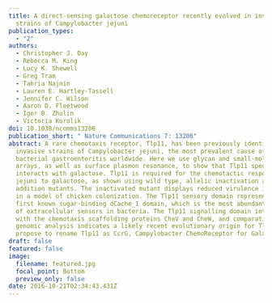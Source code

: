 ```yaml
---
title: A direct-sensing galactose chemoreceptor recently evolved in invasive
  strains of Campylobacter jejuni
publication_types:
  - "2"
authors:
  - Christopher J. Day
  - Rebecca M. King
  - Lucy K. Shewell
  - Greg Tram
  - Tahria Najnin
  - Lauren E. Hartley-Tassell
  - Jennifer C. Wilson
  - Aaron D. Fleetwood
  - Igor B. Zhulin
  - Victoria Korolik
doi: 10.1038/ncomms13206
publication_short: " Nature Communications 7: 13206"
abstract: A rare chemotaxis receptor, Tlp11, has been previously identified in
  invasive strains of Campylobacter jejuni, the most prevalent cause of
  bacterial gastroenteritis worldwide. Here we use glycan and small-molecule
  arrays, as well as surface plasmon resonance, to show that Tlp11 specifically
  interacts with galactose. Tlp11 is required for the chemotactic response of C.
  jejuni to galactose, as shown using wild type, allelic inactivation and
  addition mutants. The inactivated mutant displays reduced virulence in vivo,
  in a model of chicken colonization. The Tlp11 sensory domain represents the
  first known sugar-binding dCache_1 domain, which is the most abundant family
  of extracellular sensors in bacteria. The Tlp11 signalling domain interacts
  with the chemotaxis scaffolding proteins CheV and CheW, and comparative
  genomic analysis indicates a likely recent evolutionary origin for Tlp11. We
  propose to rename Tlp11 as CcrG, Campylobacter ChemoReceptor for Galactose.
draft: false
featured: false
image:
  filename: featured.jpg
  focal_point: Bottom
  preview_only: false
date: 2016-10-21T02:34:43.431Z
---
```

